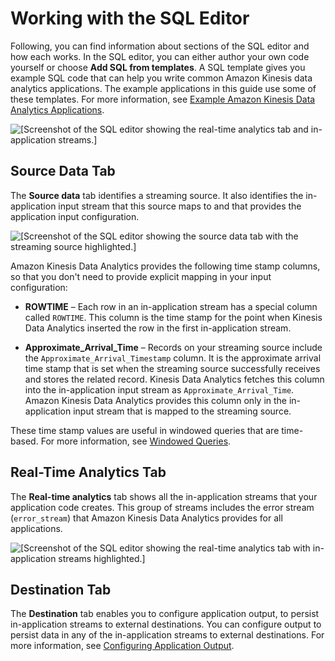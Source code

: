 # Working with the SQL Editor<a name="console-summary-sql-editor"></a>

Following, you can find information about sections of the SQL editor and how each works\. In the SQL editor, you can either author your own code yourself or choose **Add SQL from templates**\. A SQL template gives you example SQL code that can help you write common Amazon Kinesis data analytics applications\. The example applications in this guide use some of these templates\. For more information, see [Example Amazon Kinesis Data Analytics Applications](example-apps.md)\.

![\[Screenshot of the SQL editor showing the real-time analytics tab and in-application streams.\]](http://docs.aws.amazon.com/kinesisanalytics/latest/dev/images/gs-v2-50.png)

## Source Data Tab<a name="console-summary-source-data"></a>

The **Source data** tab identifies a streaming source\. It also identifies the in\-application input stream that this source maps to and that provides the application input configuration\. 

![\[Screenshot of the SQL editor showing the source data tab with the streaming source highlighted.\]](http://docs.aws.amazon.com/kinesisanalytics/latest/dev/images/gs-v2-60.png)

Amazon Kinesis Data Analytics provides the following time stamp columns, so that you don't need to provide explicit mapping in your input configuration: 

+ **ROWTIME** – Each row in an in\-application stream has a special column called `ROWTIME`\. This column is the time stamp for the point when Kinesis Data Analytics inserted the row in the first in\-application stream\. 

+ **Approximate\_Arrival\_Time** – Records on your streaming source include the `Approximate_Arrival_Timestamp` column\. It is the approximate arrival time stamp that is set when the streaming source successfully receives and stores the related record\. Kinesis Data Analytics fetches this column into the in\-application input stream as `Approximate_Arrival_Time`\. Amazon Kinesis Data Analytics provides this column only in the in\-application input stream that is mapped to the streaming source\. 

These time stamp values are useful in windowed queries that are time\-based\. For more information, see [Windowed Queries](windowed-sql.md)\.

## Real\-Time Analytics Tab<a name="console-summary-realtime-analytics"></a>

The **Real\-time analytics** tab shows all the in\-application streams that your application code creates\. This group of streams includes the error stream \(`error_stream`\) that Amazon Kinesis Data Analytics provides for all applications\. 

![\[Screenshot of the SQL editor showing the real-time analytics tab with in-application streams highlighted.\]](http://docs.aws.amazon.com/kinesisanalytics/latest/dev/images/gs-v2-70.png)

## Destination Tab<a name="console-summary-destination"></a>

The **Destination** tab enables you to configure application output, to persist in\-application streams to external destinations\. You can configure output to persist data in any of the in\-application streams to external destinations\. For more information, see [Configuring Application Output](how-it-works-output.md)\.